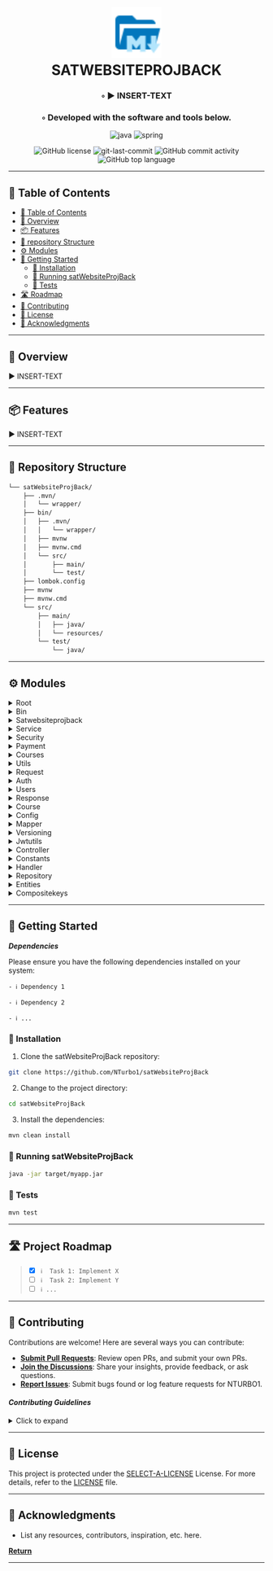 <div align="center">
<h1 align="center">
<img src="https://raw.githubusercontent.com/PKief/vscode-material-icon-theme/ec559a9f6bfd399b82bb44393651661b08aaf7ba/icons/folder-markdown-open.svg" width="100" />
<br>SATWEBSITEPROJBACK</h1>
<h3>◦ ► INSERT-TEXT</h3>
<h3>◦ Developed with the software and tools below.</h3>

<p align="center">
<img src="https://img.shields.io/badge/java-%23ED8B00.svg?style=flat-square&logo=openjdk&logoColor=white" alt="java" />
<img src="https://img.shields.io/badge/spring-%23ED8B.svg?style=flat-square&logo=spring&logoColor=green" alt="spring" />
</p>
<img src="https://img.shields.io/github/license/NTurbo1/satWebsiteProjBack?style=flat-square&color=5D6D7E" alt="GitHub license" />
<img src="https://img.shields.io/github/last-commit/NTurbo1/satWebsiteProjBack?style=flat-square&color=5D6D7E" alt="git-last-commit" />
<img src="https://img.shields.io/github/commit-activity/m/NTurbo1/satWebsiteProjBack?style=flat-square&color=5D6D7E" alt="GitHub commit activity" />
<img src="https://img.shields.io/github/languages/top/NTurbo1/satWebsiteProjBack?style=flat-square&color=5D6D7E" alt="GitHub top language" />
</div>

---

## 📖 Table of Contents
- [📖 Table of Contents](#-table-of-contents)
- [📍 Overview](#-overview)
- [📦 Features](#-features)
- [📂 repository Structure](#-repository-structure)
- [⚙️ Modules](#modules)
- [🚀 Getting Started](#-getting-started)
    - [🔧 Installation](#-installation)
    - [🤖 Running satWebsiteProjBack](#-running-satWebsiteProjBack)
    - [🧪 Tests](#-tests)
- [🛣 Roadmap](#-roadmap)
- [🤝 Contributing](#-contributing)
- [📄 License](#-license)
- [👏 Acknowledgments](#-acknowledgments)

---


## 📍 Overview

► INSERT-TEXT

---

## 📦 Features

► INSERT-TEXT

---


## 📂 Repository Structure

```sh
└── satWebsiteProjBack/
    ├── .mvn/
    │   └── wrapper/
    ├── bin/
    │   ├── .mvn/
    │   │   └── wrapper/
    │   ├── mvnw
    │   ├── mvnw.cmd
    │   └── src/
    │       ├── main/
    │       └── test/
    ├── lombok.config
    ├── mvnw
    ├── mvnw.cmd
    └── src/
        ├── main/
        │   ├── java/
        │   └── resources/
        └── test/
            └── java/

```

---


## ⚙️ Modules

<details closed><summary>Root</summary>

| File                                                                                   | Summary       |
| ---                                                                                    | ---           |
| [lombok.config](https://github.com/NTurbo1/satWebsiteProjBack/blob/main/lombok.config) | ► INSERT-TEXT |
| [mvnw.cmd](https://github.com/NTurbo1/satWebsiteProjBack/blob/main/mvnw.cmd)           | ► INSERT-TEXT |
| [mvnw](https://github.com/NTurbo1/satWebsiteProjBack/blob/main/mvnw)                   | ► INSERT-TEXT |

</details>

<details closed><summary>Bin</summary>

| File                                                                             | Summary       |
| ---                                                                              | ---           |
| [mvnw.cmd](https://github.com/NTurbo1/satWebsiteProjBack/blob/main/bin/mvnw.cmd) | ► INSERT-TEXT |
| [mvnw](https://github.com/NTurbo1/satWebsiteProjBack/blob/main/bin/mvnw)         | ► INSERT-TEXT |

</details>

<details closed><summary>Satwebsiteprojback</summary>

| File                                                                                                                                                                                    | Summary       |
| ---                                                                                                                                                                                     | ---           |
| [SatPracticeWebsiteApplicationTests.java](https://github.com/NTurbo1/satWebsiteProjBack/blob/main/src/test/java/com/nturbo1/satWebsiteProjBack/SatPracticeWebsiteApplicationTests.java) | ► INSERT-TEXT |
| [ServletInitializer.java](https://github.com/NTurbo1/satWebsiteProjBack/blob/main/src/main/java/com/nturbo1/satWebsiteProjBack/ServletInitializer.java)                                 | ► INSERT-TEXT |
| [SatPracticeWebsiteApplication.java](https://github.com/NTurbo1/satWebsiteProjBack/blob/main/src/main/java/com/nturbo1/satWebsiteProjBack/SatPracticeWebsiteApplication.java)           | ► INSERT-TEXT |

</details>

<details closed><summary>Service</summary>

| File                                                                                                                                                              | Summary       |
| ---                                                                                                                                                               | ---           |
| [RoleService.java](https://github.com/NTurbo1/satWebsiteProjBack/blob/main/src/main/java/com/nturbo1/satWebsiteProjBack/service/RoleService.java)                 | ► INSERT-TEXT |
| [TestService.java](https://github.com/NTurbo1/satWebsiteProjBack/blob/main/src/main/java/com/nturbo1/satWebsiteProjBack/service/TestService.java)                 | ► INSERT-TEXT |
| [QuestionTypeService.java](https://github.com/NTurbo1/satWebsiteProjBack/blob/main/src/main/java/com/nturbo1/satWebsiteProjBack/service/QuestionTypeService.java) | ► INSERT-TEXT |
| [QuestionService.java](https://github.com/NTurbo1/satWebsiteProjBack/blob/main/src/main/java/com/nturbo1/satWebsiteProjBack/service/QuestionService.java)         | ► INSERT-TEXT |

</details>

<details closed><summary>Security</summary>

| File                                                                                                                                                                           | Summary       |
| ---                                                                                                                                                                            | ---           |
| [JwtService.java](https://github.com/NTurbo1/satWebsiteProjBack/blob/main/src/main/java/com/nturbo1/satWebsiteProjBack/service/security/JwtService.java)                       | ► INSERT-TEXT |
| [TokenService.java](https://github.com/NTurbo1/satWebsiteProjBack/blob/main/src/main/java/com/nturbo1/satWebsiteProjBack/service/security/TokenService.java)                   | ► INSERT-TEXT |
| [LogoutService.java](https://github.com/NTurbo1/satWebsiteProjBack/blob/main/src/main/java/com/nturbo1/satWebsiteProjBack/service/security/LogoutService.java)                 | ► INSERT-TEXT |
| [AuthenticationService.java](https://github.com/NTurbo1/satWebsiteProjBack/blob/main/src/main/java/com/nturbo1/satWebsiteProjBack/service/security/AuthenticationService.java) | ► INSERT-TEXT |

</details>

<details closed><summary>Payment</summary>

| File                                                                                                                                                                                       | Summary       |
| ---                                                                                                                                                                                        | ---           |
| [PaymentService.java](https://github.com/NTurbo1/satWebsiteProjBack/blob/main/src/main/java/com/nturbo1/satWebsiteProjBack/service/payment/PaymentService.java)                            | ► INSERT-TEXT |
| [StripeClient.java](https://github.com/NTurbo1/satWebsiteProjBack/blob/main/src/main/java/com/nturbo1/satWebsiteProjBack/service/payment/StripeClient.java)                                | ► INSERT-TEXT |
| [PaymentGatewayController.java](https://github.com/NTurbo1/satWebsiteProjBack/blob/main/src/main/java/com/nturbo1/satWebsiteProjBack/web/controller/payment/PaymentGatewayController.java) | ► INSERT-TEXT |

</details>

<details closed><summary>Courses</summary>

| File                                                                                                                                                                                             | Summary       |
| ---                                                                                                                                                                                              | ---           |
| [CourseStatus.java](https://github.com/NTurbo1/satWebsiteProjBack/blob/main/src/main/java/com/nturbo1/satWebsiteProjBack/service/courses/CourseStatus.java)                                      | ► INSERT-TEXT |
| [VideoService.java](https://github.com/NTurbo1/satWebsiteProjBack/blob/main/src/main/java/com/nturbo1/satWebsiteProjBack/service/courses/VideoService.java)                                      | ► INSERT-TEXT |
| [CourseSectionService.java](https://github.com/NTurbo1/satWebsiteProjBack/blob/main/src/main/java/com/nturbo1/satWebsiteProjBack/service/courses/CourseSectionService.java)                      | ► INSERT-TEXT |
| [CourseService.java](https://github.com/NTurbo1/satWebsiteProjBack/blob/main/src/main/java/com/nturbo1/satWebsiteProjBack/service/courses/CourseService.java)                                    | ► INSERT-TEXT |
| [TopicService.java](https://github.com/NTurbo1/satWebsiteProjBack/blob/main/src/main/java/com/nturbo1/satWebsiteProjBack/service/courses/TopicService.java)                                      | ► INSERT-TEXT |
| [CourseRequestDto.java](https://github.com/NTurbo1/satWebsiteProjBack/blob/main/src/main/java/com/nturbo1/satWebsiteProjBack/service/dto/request/courses/CourseRequestDto.java)                  | ► INSERT-TEXT |
| [VideoRequestDto.java](https://github.com/NTurbo1/satWebsiteProjBack/blob/main/src/main/java/com/nturbo1/satWebsiteProjBack/service/dto/request/courses/VideoRequestDto.java)                    | ► INSERT-TEXT |
| [TopicRequestDto.java](https://github.com/NTurbo1/satWebsiteProjBack/blob/main/src/main/java/com/nturbo1/satWebsiteProjBack/service/dto/request/courses/TopicRequestDto.java)                    | ► INSERT-TEXT |
| [CourseSectionRequestDto.java](https://github.com/NTurbo1/satWebsiteProjBack/blob/main/src/main/java/com/nturbo1/satWebsiteProjBack/service/dto/request/courses/CourseSectionRequestDto.java)    | ► INSERT-TEXT |
| [TopicResponseDto.java](https://github.com/NTurbo1/satWebsiteProjBack/blob/main/src/main/java/com/nturbo1/satWebsiteProjBack/service/dto/response/courses/TopicResponseDto.java)                 | ► INSERT-TEXT |
| [VideoResponseDto.java](https://github.com/NTurbo1/satWebsiteProjBack/blob/main/src/main/java/com/nturbo1/satWebsiteProjBack/service/dto/response/courses/VideoResponseDto.java)                 | ► INSERT-TEXT |
| [CourseSectionResponseDto.java](https://github.com/NTurbo1/satWebsiteProjBack/blob/main/src/main/java/com/nturbo1/satWebsiteProjBack/service/dto/response/courses/CourseSectionResponseDto.java) | ► INSERT-TEXT |
| [CourseSectionMapper.java](https://github.com/NTurbo1/satWebsiteProjBack/blob/main/src/main/java/com/nturbo1/satWebsiteProjBack/service/mapper/courses/CourseSectionMapper.java)                 | ► INSERT-TEXT |
| [TopicMapper.java](https://github.com/NTurbo1/satWebsiteProjBack/blob/main/src/main/java/com/nturbo1/satWebsiteProjBack/service/mapper/courses/TopicMapper.java)                                 | ► INSERT-TEXT |
| [VideoMapper.java](https://github.com/NTurbo1/satWebsiteProjBack/blob/main/src/main/java/com/nturbo1/satWebsiteProjBack/service/mapper/courses/VideoMapper.java)                                 | ► INSERT-TEXT |
| [CourseController.java](https://github.com/NTurbo1/satWebsiteProjBack/blob/main/src/main/java/com/nturbo1/satWebsiteProjBack/web/controller/courses/CourseController.java)                       | ► INSERT-TEXT |
| [Video.java](https://github.com/NTurbo1/satWebsiteProjBack/blob/main/src/main/java/com/nturbo1/satWebsiteProjBack/repository/entities/courses/Video.java)                                        | ► INSERT-TEXT |
| [Course.java](https://github.com/NTurbo1/satWebsiteProjBack/blob/main/src/main/java/com/nturbo1/satWebsiteProjBack/repository/entities/courses/Course.java)                                      | ► INSERT-TEXT |
| [CourseSection.java](https://github.com/NTurbo1/satWebsiteProjBack/blob/main/src/main/java/com/nturbo1/satWebsiteProjBack/repository/entities/courses/CourseSection.java)                        | ► INSERT-TEXT |
| [Topic.java](https://github.com/NTurbo1/satWebsiteProjBack/blob/main/src/main/java/com/nturbo1/satWebsiteProjBack/repository/entities/courses/Topic.java)                                        | ► INSERT-TEXT |
| [TopicRepository.java](https://github.com/NTurbo1/satWebsiteProjBack/blob/main/src/main/java/com/nturbo1/satWebsiteProjBack/repository/courses/TopicRepository.java)                             | ► INSERT-TEXT |
| [CourseSectionRepository.java](https://github.com/NTurbo1/satWebsiteProjBack/blob/main/src/main/java/com/nturbo1/satWebsiteProjBack/repository/courses/CourseSectionRepository.java)             | ► INSERT-TEXT |
| [CourseRepository.java](https://github.com/NTurbo1/satWebsiteProjBack/blob/main/src/main/java/com/nturbo1/satWebsiteProjBack/repository/courses/CourseRepository.java)                           | ► INSERT-TEXT |
| [VideoRepository.java](https://github.com/NTurbo1/satWebsiteProjBack/blob/main/src/main/java/com/nturbo1/satWebsiteProjBack/repository/courses/VideoRepository.java)                             | ► INSERT-TEXT |

</details>

<details closed><summary>Utils</summary>

| File                                                                                                                                                                                                              | Summary       |
| ---                                                                                                                                                                                                               | ---           |
| [CourseRelatedEntitiesBeforeCRUDCheck.java](https://github.com/NTurbo1/satWebsiteProjBack/blob/main/src/main/java/com/nturbo1/satWebsiteProjBack/service/courses/utils/CourseRelatedEntitiesBeforeCRUDCheck.java) | ► INSERT-TEXT |
| [ExistingCourseRelatedEntities.java](https://github.com/NTurbo1/satWebsiteProjBack/blob/main/src/main/java/com/nturbo1/satWebsiteProjBack/service/courses/utils/ExistingCourseRelatedEntities.java)               | ► INSERT-TEXT |
| [AuthorizationUtil.java](https://github.com/NTurbo1/satWebsiteProjBack/blob/main/src/main/java/com/nturbo1/satWebsiteProjBack/web/controller/utils/AuthorizationUtil.java)                                        | ► INSERT-TEXT |

</details>

<details closed><summary>Request</summary>

| File                                                                                                                                                                                | Summary       |
| ---                                                                                                                                                                                 | ---           |
| [TestRequestDto.java](https://github.com/NTurbo1/satWebsiteProjBack/blob/main/src/main/java/com/nturbo1/satWebsiteProjBack/service/dto/request/TestRequestDto.java)                 | ► INSERT-TEXT |
| [RoleRequestDto.java](https://github.com/NTurbo1/satWebsiteProjBack/blob/main/src/main/java/com/nturbo1/satWebsiteProjBack/service/dto/request/RoleRequestDto.java)                 | ► INSERT-TEXT |
| [QuestionRequestDto.java](https://github.com/NTurbo1/satWebsiteProjBack/blob/main/src/main/java/com/nturbo1/satWebsiteProjBack/service/dto/request/QuestionRequestDto.java)         | ► INSERT-TEXT |
| [QuestionTypeRequestDto.java](https://github.com/NTurbo1/satWebsiteProjBack/blob/main/src/main/java/com/nturbo1/satWebsiteProjBack/service/dto/request/QuestionTypeRequestDto.java) | ► INSERT-TEXT |

</details>

<details closed><summary>Auth</summary>

| File                                                                                                                                                                                      | Summary       |
| ---                                                                                                                                                                                       | ---           |
| [RegisterRequest.java](https://github.com/NTurbo1/satWebsiteProjBack/blob/main/src/main/java/com/nturbo1/satWebsiteProjBack/service/dto/request/auth/RegisterRequest.java)                | ► INSERT-TEXT |
| [AuthenticationRequest.java](https://github.com/NTurbo1/satWebsiteProjBack/blob/main/src/main/java/com/nturbo1/satWebsiteProjBack/service/dto/request/auth/AuthenticationRequest.java)    | ► INSERT-TEXT |
| [AuthenticationResponse.java](https://github.com/NTurbo1/satWebsiteProjBack/blob/main/src/main/java/com/nturbo1/satWebsiteProjBack/service/dto/response/auth/AuthenticationResponse.java) | ► INSERT-TEXT |

</details>

<details closed><summary>Users</summary>

| File                                                                                                                                                                                     | Summary       |
| ---                                                                                                                                                                                      | ---           |
| [InstructorRequestDto.java](https://github.com/NTurbo1/satWebsiteProjBack/blob/main/src/main/java/com/nturbo1/satWebsiteProjBack/service/dto/request/users/InstructorRequestDto.java)    | ► INSERT-TEXT |
| [UserRequestDto.java](https://github.com/NTurbo1/satWebsiteProjBack/blob/main/src/main/java/com/nturbo1/satWebsiteProjBack/service/dto/request/users/UserRequestDto.java)                | ► INSERT-TEXT |
| [StudentRequestDto.java](https://github.com/NTurbo1/satWebsiteProjBack/blob/main/src/main/java/com/nturbo1/satWebsiteProjBack/service/dto/request/users/StudentRequestDto.java)          | ► INSERT-TEXT |
| [InstructorResponseDto.java](https://github.com/NTurbo1/satWebsiteProjBack/blob/main/src/main/java/com/nturbo1/satWebsiteProjBack/service/dto/response/users/InstructorResponseDto.java) | ► INSERT-TEXT |
| [StudentResponseDto.java](https://github.com/NTurbo1/satWebsiteProjBack/blob/main/src/main/java/com/nturbo1/satWebsiteProjBack/service/dto/response/users/StudentResponseDto.java)       | ► INSERT-TEXT |
| [UserResponseDto.java](https://github.com/NTurbo1/satWebsiteProjBack/blob/main/src/main/java/com/nturbo1/satWebsiteProjBack/service/dto/response/users/UserResponseDto.java)             | ► INSERT-TEXT |
| [StudentService.java](https://github.com/NTurbo1/satWebsiteProjBack/blob/main/src/main/java/com/nturbo1/satWebsiteProjBack/service/users/StudentService.java)                            | ► INSERT-TEXT |
| [UserService.java](https://github.com/NTurbo1/satWebsiteProjBack/blob/main/src/main/java/com/nturbo1/satWebsiteProjBack/service/users/UserService.java)                                  | ► INSERT-TEXT |
| [InstructorService.java](https://github.com/NTurbo1/satWebsiteProjBack/blob/main/src/main/java/com/nturbo1/satWebsiteProjBack/service/users/InstructorService.java)                      | ► INSERT-TEXT |
| [UserMapper.java](https://github.com/NTurbo1/satWebsiteProjBack/blob/main/src/main/java/com/nturbo1/satWebsiteProjBack/service/mapper/users/UserMapper.java)                             | ► INSERT-TEXT |
| [StudentMapper.java](https://github.com/NTurbo1/satWebsiteProjBack/blob/main/src/main/java/com/nturbo1/satWebsiteProjBack/service/mapper/users/StudentMapper.java)                       | ► INSERT-TEXT |
| [InstructorMapper.java](https://github.com/NTurbo1/satWebsiteProjBack/blob/main/src/main/java/com/nturbo1/satWebsiteProjBack/service/mapper/users/InstructorMapper.java)                 | ► INSERT-TEXT |

</details>

<details closed><summary>Response</summary>

| File                                                                                                                                                                                   | Summary       |
| ---                                                                                                                                                                                    | ---           |
| [TestResponseDto.java](https://github.com/NTurbo1/satWebsiteProjBack/blob/main/src/main/java/com/nturbo1/satWebsiteProjBack/service/dto/response/TestResponseDto.java)                 | ► INSERT-TEXT |
| [QuestionTypeResponseDto.java](https://github.com/NTurbo1/satWebsiteProjBack/blob/main/src/main/java/com/nturbo1/satWebsiteProjBack/service/dto/response/QuestionTypeResponseDto.java) | ► INSERT-TEXT |
| [RoleResponseDto.java](https://github.com/NTurbo1/satWebsiteProjBack/blob/main/src/main/java/com/nturbo1/satWebsiteProjBack/service/dto/response/RoleResponseDto.java)                 | ► INSERT-TEXT |
| [QuestionResponseDto.java](https://github.com/NTurbo1/satWebsiteProjBack/blob/main/src/main/java/com/nturbo1/satWebsiteProjBack/service/dto/response/QuestionResponseDto.java)         | ► INSERT-TEXT |

</details>

<details closed><summary>Course</summary>

| File                                                                                                                                                                                                                    | Summary       |
| ---                                                                                                                                                                                                                     | ---           |
| [AdminSpecificCourseResponseDto.java](https://github.com/NTurbo1/satWebsiteProjBack/blob/main/src/main/java/com/nturbo1/satWebsiteProjBack/service/dto/response/courses/course/AdminSpecificCourseResponseDto.java)     | ► INSERT-TEXT |
| [EnrolledStudentCourseResponseDto.java](https://github.com/NTurbo1/satWebsiteProjBack/blob/main/src/main/java/com/nturbo1/satWebsiteProjBack/service/dto/response/courses/course/EnrolledStudentCourseResponseDto.java) | ► INSERT-TEXT |
| [StudentSpecificCourseResponseDto.java](https://github.com/NTurbo1/satWebsiteProjBack/blob/main/src/main/java/com/nturbo1/satWebsiteProjBack/service/dto/response/courses/course/StudentSpecificCourseResponseDto.java) | ► INSERT-TEXT |
| [CourseResponseDto.java](https://github.com/NTurbo1/satWebsiteProjBack/blob/main/src/main/java/com/nturbo1/satWebsiteProjBack/service/dto/response/courses/course/CourseResponseDto.java)                               | ► INSERT-TEXT |
| [StudentCourseMapper.java](https://github.com/NTurbo1/satWebsiteProjBack/blob/main/src/main/java/com/nturbo1/satWebsiteProjBack/service/mapper/courses/course/StudentCourseMapper.java)                                 | ► INSERT-TEXT |
| [CourseMapper.java](https://github.com/NTurbo1/satWebsiteProjBack/blob/main/src/main/java/com/nturbo1/satWebsiteProjBack/service/mapper/courses/course/CourseMapper.java)                                               | ► INSERT-TEXT |
| [EnrolledStudentCourseMapper.java](https://github.com/NTurbo1/satWebsiteProjBack/blob/main/src/main/java/com/nturbo1/satWebsiteProjBack/service/mapper/courses/course/EnrolledStudentCourseMapper.java)                 | ► INSERT-TEXT |
| [AdminCourseMapper.java](https://github.com/NTurbo1/satWebsiteProjBack/blob/main/src/main/java/com/nturbo1/satWebsiteProjBack/service/mapper/courses/course/AdminCourseMapper.java)                                     | ► INSERT-TEXT |

</details>

<details closed><summary>Config</summary>

| File                                                                                                                                                                                      | Summary       |
| ---                                                                                                                                                                                       | ---           |
| [ServiceConfig.java](https://github.com/NTurbo1/satWebsiteProjBack/blob/main/src/main/java/com/nturbo1/satWebsiteProjBack/service/config/ServiceConfig.java)                              | ► INSERT-TEXT |
| [ApplicationSecurityConfig.java](https://github.com/NTurbo1/satWebsiteProjBack/blob/main/src/main/java/com/nturbo1/satWebsiteProjBack/web/security/config/ApplicationSecurityConfig.java) | ► INSERT-TEXT |
| [WebMvcRegistrationsConfig.java](https://github.com/NTurbo1/satWebsiteProjBack/blob/main/src/main/java/com/nturbo1/satWebsiteProjBack/web/security/config/WebMvcRegistrationsConfig.java) | ► INSERT-TEXT |
| [SimpleCorsFilter.java](https://github.com/NTurbo1/satWebsiteProjBack/blob/main/src/main/java/com/nturbo1/satWebsiteProjBack/web/security/config/SimpleCorsFilter.java)                   | ► INSERT-TEXT |
| [ApplicationWebConfig.java](https://github.com/NTurbo1/satWebsiteProjBack/blob/main/src/main/java/com/nturbo1/satWebsiteProjBack/web/security/config/ApplicationWebConfig.java)           | ► INSERT-TEXT |

</details>

<details closed><summary>Mapper</summary>

| File                                                                                                                                                                   | Summary       |
| ---                                                                                                                                                                    | ---           |
| [QuestionTypeMapper.java](https://github.com/NTurbo1/satWebsiteProjBack/blob/main/src/main/java/com/nturbo1/satWebsiteProjBack/service/mapper/QuestionTypeMapper.java) | ► INSERT-TEXT |
| [TestMapper.java](https://github.com/NTurbo1/satWebsiteProjBack/blob/main/src/main/java/com/nturbo1/satWebsiteProjBack/service/mapper/TestMapper.java)                 | ► INSERT-TEXT |
| [RoleMapper.java](https://github.com/NTurbo1/satWebsiteProjBack/blob/main/src/main/java/com/nturbo1/satWebsiteProjBack/service/mapper/RoleMapper.java)                 | ► INSERT-TEXT |
| [QuestionMapper.java](https://github.com/NTurbo1/satWebsiteProjBack/blob/main/src/main/java/com/nturbo1/satWebsiteProjBack/service/mapper/QuestionMapper.java)         | ► INSERT-TEXT |

</details>

<details closed><summary>Versioning</summary>

| File                                                                                                                                                                                                           | Summary       |
| ---                                                                                                                                                                                                            | ---           |
| [ApiVersionRequestMappingHandlerMapping.java](https://github.com/NTurbo1/satWebsiteProjBack/blob/main/src/main/java/com/nturbo1/satWebsiteProjBack/web/versioning/ApiVersionRequestMappingHandlerMapping.java) | ► INSERT-TEXT |
| [ApiVersion.java](https://github.com/NTurbo1/satWebsiteProjBack/blob/main/src/main/java/com/nturbo1/satWebsiteProjBack/web/versioning/ApiVersion.java)                                                         | ► INSERT-TEXT |
| [ApiVersionCondition.java](https://github.com/NTurbo1/satWebsiteProjBack/blob/main/src/main/java/com/nturbo1/satWebsiteProjBack/web/versioning/ApiVersionCondition.java)                                       | ► INSERT-TEXT |

</details>

<details closed><summary>Jwtutils</summary>

| File                                                                                                                                                                                    | Summary       |
| ---                                                                                                                                                                                     | ---           |
| [JwtAuthenticationFilter.java](https://github.com/NTurbo1/satWebsiteProjBack/blob/main/src/main/java/com/nturbo1/satWebsiteProjBack/web/security/jwtutils/JwtAuthenticationFilter.java) | ► INSERT-TEXT |

</details>

<details closed><summary>Controller</summary>

| File                                                                                                                                                                               | Summary       |
| ---                                                                                                                                                                                | ---           |
| [TestController.java](https://github.com/NTurbo1/satWebsiteProjBack/blob/main/src/main/java/com/nturbo1/satWebsiteProjBack/web/controller/TestController.java)                     | ► INSERT-TEXT |
| [StudentController.java](https://github.com/NTurbo1/satWebsiteProjBack/blob/main/src/main/java/com/nturbo1/satWebsiteProjBack/web/controller/StudentController.java)               | ► INSERT-TEXT |
| [AuthenticationController.java](https://github.com/NTurbo1/satWebsiteProjBack/blob/main/src/main/java/com/nturbo1/satWebsiteProjBack/web/controller/AuthenticationController.java) | ► INSERT-TEXT |

</details>

<details closed><summary>Constants</summary>

| File                                                                                                                                                                   | Summary       |
| ---                                                                                                                                                                    | ---           |
| [RestApiConst.java](https://github.com/NTurbo1/satWebsiteProjBack/blob/main/src/main/java/com/nturbo1/satWebsiteProjBack/web/controller/constants/RestApiConst.java)   | ► INSERT-TEXT |
| [UserRoleConst.java](https://github.com/NTurbo1/satWebsiteProjBack/blob/main/src/main/java/com/nturbo1/satWebsiteProjBack/web/controller/constants/UserRoleConst.java) | ► INSERT-TEXT |

</details>

<details closed><summary>Handler</summary>

| File                                                                                                                                                                                                    | Summary       |
| ---                                                                                                                                                                                                     | ---           |
| [ApiVersionNotSupportedException.java](https://github.com/NTurbo1/satWebsiteProjBack/blob/main/src/main/java/com/nturbo1/satWebsiteProjBack/web/exception/handler/ApiVersionNotSupportedException.java) | ► INSERT-TEXT |

</details>

<details closed><summary>Repository</summary>

| File                                                                                                                                                                       | Summary       |
| ---                                                                                                                                                                        | ---           |
| [UserRepository.java](https://github.com/NTurbo1/satWebsiteProjBack/blob/main/src/main/java/com/nturbo1/satWebsiteProjBack/repository/UserRepository.java)                 | ► INSERT-TEXT |
| [RoleRepository.java](https://github.com/NTurbo1/satWebsiteProjBack/blob/main/src/main/java/com/nturbo1/satWebsiteProjBack/repository/RoleRepository.java)                 | ► INSERT-TEXT |
| [TokenRepository.java](https://github.com/NTurbo1/satWebsiteProjBack/blob/main/src/main/java/com/nturbo1/satWebsiteProjBack/repository/TokenRepository.java)               | ► INSERT-TEXT |
| [TestRepository.java](https://github.com/NTurbo1/satWebsiteProjBack/blob/main/src/main/java/com/nturbo1/satWebsiteProjBack/repository/TestRepository.java)                 | ► INSERT-TEXT |
| [QuestionRepository.java](https://github.com/NTurbo1/satWebsiteProjBack/blob/main/src/main/java/com/nturbo1/satWebsiteProjBack/repository/QuestionRepository.java)         | ► INSERT-TEXT |
| [UserTestRepository.java](https://github.com/NTurbo1/satWebsiteProjBack/blob/main/src/main/java/com/nturbo1/satWebsiteProjBack/repository/UserTestRepository.java)         | ► INSERT-TEXT |
| [QuestionTypeRepository.java](https://github.com/NTurbo1/satWebsiteProjBack/blob/main/src/main/java/com/nturbo1/satWebsiteProjBack/repository/QuestionTypeRepository.java) | ► INSERT-TEXT |

</details>

<details closed><summary>Entities</summary>

| File                                                                                                                                                            | Summary       |
| ---                                                                                                                                                             | ---           |
| [UserTest.java](https://github.com/NTurbo1/satWebsiteProjBack/blob/main/src/main/java/com/nturbo1/satWebsiteProjBack/repository/entities/UserTest.java)         | ► INSERT-TEXT |
| [QuestionType.java](https://github.com/NTurbo1/satWebsiteProjBack/blob/main/src/main/java/com/nturbo1/satWebsiteProjBack/repository/entities/QuestionType.java) | ► INSERT-TEXT |
| [Role.java](https://github.com/NTurbo1/satWebsiteProjBack/blob/main/src/main/java/com/nturbo1/satWebsiteProjBack/repository/entities/Role.java)                 | ► INSERT-TEXT |
| [Test.java](https://github.com/NTurbo1/satWebsiteProjBack/blob/main/src/main/java/com/nturbo1/satWebsiteProjBack/repository/entities/Test.java)                 | ► INSERT-TEXT |
| [User.java](https://github.com/NTurbo1/satWebsiteProjBack/blob/main/src/main/java/com/nturbo1/satWebsiteProjBack/repository/entities/User.java)                 | ► INSERT-TEXT |
| [Question.java](https://github.com/NTurbo1/satWebsiteProjBack/blob/main/src/main/java/com/nturbo1/satWebsiteProjBack/repository/entities/Question.java)         | ► INSERT-TEXT |
| [Permission.java](https://github.com/NTurbo1/satWebsiteProjBack/blob/main/src/main/java/com/nturbo1/satWebsiteProjBack/repository/entities/Permission.java)     | ► INSERT-TEXT |
| [Token.java](https://github.com/NTurbo1/satWebsiteProjBack/blob/main/src/main/java/com/nturbo1/satWebsiteProjBack/repository/entities/Token.java)               | ► INSERT-TEXT |

</details>

<details closed><summary>Compositekeys</summary>

| File                                                                                                                                                                      | Summary       |
| ---                                                                                                                                                                       | ---           |
| [UserTestId.java](https://github.com/NTurbo1/satWebsiteProjBack/blob/main/src/main/java/com/nturbo1/satWebsiteProjBack/repository/entities/compositeKeys/UserTestId.java) | ► INSERT-TEXT |

</details>

---

## 🚀 Getting Started

***Dependencies***

Please ensure you have the following dependencies installed on your system:

`- ℹ️ Dependency 1`

`- ℹ️ Dependency 2`

`- ℹ️ ...`

### 🔧 Installation

1. Clone the satWebsiteProjBack repository:
```sh
git clone https://github.com/NTurbo1/satWebsiteProjBack
```

2. Change to the project directory:
```sh
cd satWebsiteProjBack
```

3. Install the dependencies:
```sh
mvn clean install
```

### 🤖 Running satWebsiteProjBack

```sh
java -jar target/myapp.jar
```

### 🧪 Tests
```sh
mvn test
```

---


## 🛣 Project Roadmap

> - [X] `ℹ️  Task 1: Implement X`
> - [ ] `ℹ️  Task 2: Implement Y`
> - [ ] `ℹ️ ...`


---

## 🤝 Contributing

Contributions are welcome! Here are several ways you can contribute:

- **[Submit Pull Requests](https://github.com/NTurbo1/satWebsiteProjBack/blob/main/CONTRIBUTING.md)**: Review open PRs, and submit your own PRs.
- **[Join the Discussions](https://github.com/NTurbo1/satWebsiteProjBack/discussions)**: Share your insights, provide feedback, or ask questions.
- **[Report Issues](https://github.com/NTurbo1/satWebsiteProjBack/issues)**: Submit bugs found or log feature requests for NTURBO1.

#### *Contributing Guidelines*

<details closed>
<summary>Click to expand</summary>

1. **Fork the Repository**: Start by forking the project repository to your GitHub account.
2. **Clone Locally**: Clone the forked repository to your local machine using a Git client.
   ```sh
   git clone <your-forked-repo-url>
   ```
3. **Create a New Branch**: Always work on a new branch, giving it a descriptive name.
   ```sh
   git checkout -b new-feature-x
   ```
4. **Make Your Changes**: Develop and test your changes locally.
5. **Commit Your Changes**: Commit with a clear and concise message describing your updates.
   ```sh
   git commit -m 'Implemented new feature x.'
   ```
6. **Push to GitHub**: Push the changes to your forked repository.
   ```sh
   git push origin new-feature-x
   ```
7. **Submit a Pull Request**: Create a PR against the original project repository. Clearly describe the changes and their motivations.

Once your PR is reviewed and approved, it will be merged into the main branch.

</details>

---

## 📄 License


This project is protected under the [SELECT-A-LICENSE](https://choosealicense.com/licenses) License. For more details, refer to the [LICENSE](https://choosealicense.com/licenses/) file.

---

## 👏 Acknowledgments

- List any resources, contributors, inspiration, etc. here.

[**Return**](#Top)

---
